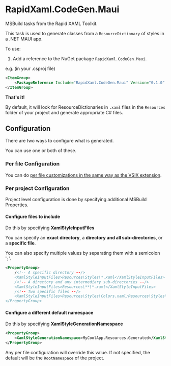 # RapidXaml.CodeGen.Maui

MSBuild tasks from the Rapid XAML Toolkit.

This task is used to generate classes from a `ResourceDictionary` of styles in a .NET MAUI app.

To use:

1. Add a reference to the NuGet package `RapidXaml.CodeGen.Maui`.

e.g. (in your .csproj file)

```xml
<ItemGroup>
    <PackageReference Include="RapidXaml.CodeGen.Maui" Version="0.1.0" />
</ItemGroup>
```

**That's it!**

By default, it will look for ResourceDictionaries in `.xaml` files in the `Resources` folder of your project and generate appropriate C# files.

## Configuration

There are two ways to configure what is generated.

You can use  one or both of these.

### Per file Configuration

You can do [per file customizations in the same way as the VSIX extension](https://github.com/mrlacey/XamlStyleTypes#configuration).

### Per project Configuration

Project level configuration is done by specifying additional MSBuild Properties.

#### Configure files to include

Do this by specifying **XamlStyleInputFiles**

You can specify an **exact directory**, a **directory and all sub-directories**, or a **specific file**.

You can also specify multiple values by separating them with a semicolon '`;`'.

```xml
<PropertyGroup>
    /<!-- A specific directory --/>
    <XamlStyleInputFiles>Resources\Styles\*.xaml</XamlStyleInputFiles>
    /<!-- A directory and any intermediary sub-directories --/>
    <XamlStyleInputFiles>Resources\**\*.xaml</XamlStyleInputFiles>
    /<!-- Two specific files --/>
    <XamlStyleInputFiles>Resources\Styles\Colors.xaml;Resources\Styles\Styles.xaml</XamlStyleInputFiles>
</PropertyGroup>
```

#### Configure a different default namespace

Do this by specifying **XamlStyleGenerationNamespace**

```xml
<PropertyGroup>
    <XamlStyleGenerationNamespace>MyCoolApp.Resources.Generated</XamlStyleGenerationNamespace>
</PropertyGroup>
```

Any per file configuration will override this value. If not specified, the default will be the `RootNamespace` of the project.
